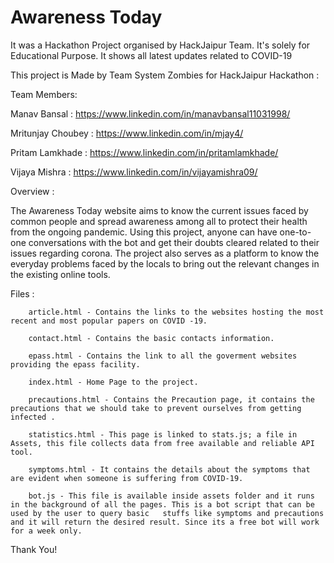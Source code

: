# Awareness Today
It was a Hackathon Project organised by HackJaipur Team. It's solely for Educational Purpose. It shows all latest updates related to COVID-19

This project is Made by Team System Zombies for HackJaipur Hackathon :

Team Members:

Manav Bansal : https://www.linkedin.com/in/manavbansal11031998/

Mritunjay Choubey : https://www.linkedin.com/in/mjay4/

Pritam Lamkhade : https://www.linkedin.com/in/pritamlamkhade/ 

Vijaya Mishra : https://www.linkedin.com/in/vijayamishra09/ 

Overview :

The Awareness Today website aims to know the current issues faced by common people and spread awareness among all to protect their health from the ongoing pandemic. Using this project, anyone can have one-to-one conversations with the bot and get their doubts cleared related to their issues regarding corona. The project also serves as a platform to know the everyday problems faced by the locals to bring out the relevant changes in the existing online tools.

Files :

        article.html - Contains the links to the websites hosting the most recent and most popular papers on COVID -19.

        contact.html - Contains the basic contacts information.

        epass.html - Contains the link to all the goverment websites providing the epass facility.

        index.html - Home Page to the project.

        precautions.html - Contains the Precaution page, it contains the precautions that we should take to prevent ourselves from getting infected .

        statistics.html - This page is linked to stats.js; a file in Assets, this file collects data from free available and reliable API tool.

        symptoms.html - It contains the details about the symptoms that are evident when someone is suffering from COVID-19.

        bot.js - This file is available inside assets folder and it runs in the background of all the pages. This is a bot script that can be used by the user to query basic   stuffs like symptoms and precautions and it will return the desired result. Since its a free bot will work for a week only.

Thank You!
